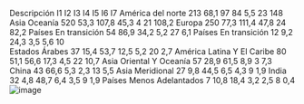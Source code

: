 Descripción	I1	I2	I3	I4	I5	I6	I7
América del norte	213	68,1	97	84	5,5	23	148
Asia Oceanía	520	53,3	107,8	45,3	4	21	108,2
Europa	250	77,3	111,4	47,8		24	82,2
Países En transición		54	86,9	34,2	5,2	27	6,1
Países En transición	12	9,2	24,3	3,5	5,6	10	
Estados Árabes	37	15,4	53,7	12,5	5,2	20	2,7
América Latina Y El Caribe	80	51,1	56,6	17,3	4,5	22	10,7
Asia Oriental Y Oceanía	57	28,9	61,5	8,9	3		7,3
China	43		66,6	5,3	2,3	13	5,5
Asia Meridional	27	9,8	44,5	6,5	4,3	9	1,9
India	32	4,8	48,7	6,4	3,5	9	1,9
Países Menos Adelantados	7	10,8	18,4	3,2	2,5	8	0,4
![image](https://github.com/Erik-Brayan/Multivariado/assets/121722112/20878cd3-d487-42ad-8fd6-94798c107674)
